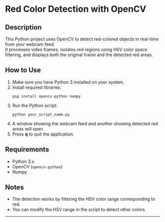# Red Color Detection with OpenCV

## Description
This Python project uses OpenCV to detect red-colored objects in real-time from your webcam feed.  
It processes video frames, isolates red regions using HSV color space filtering, and displays both the original frame and the detected red areas.

## How to Use
1. Make sure you have Python 3 installed on your system.
2. Install required libraries:
   ```
   pip install opencv-python numpy
   ```
3. Run the Python script:
   ```
   python your_script_name.py
   ```
4. A window showing the webcam feed and another showing detected red areas will open.
5. Press **q** to quit the application.

## Requirements
- Python 3.x
- OpenCV (`opencv-python`)
- Numpy

## Notes
- The detection works by filtering the HSV color range corresponding to red.
- You can modify the HSV range in the script to detect other colors.

---


